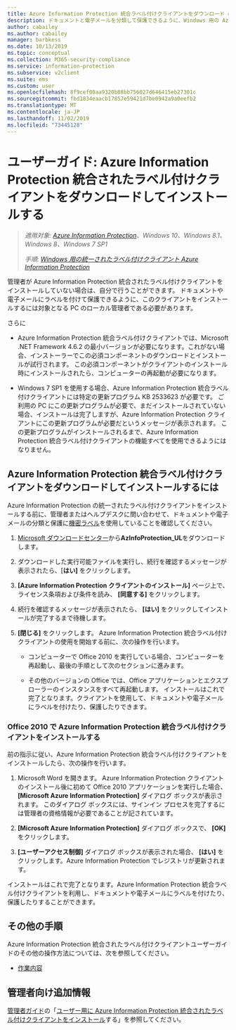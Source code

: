 ```yaml
---
title: Azure Information Protection 統合ラベル付けクライアントをダウンロード & インストールする
description: ドキュメントと電子メールを分類して保護できるように、Windows 用の Azure Information Protection 統合ラベルクライアントをインストールするための手順です。
author: cabailey
ms.author: cabailey
manager: barbkess
ms.date: 10/13/2019
ms.topic: conceptual
ms.collection: M365-security-compliance
ms.service: information-protection
ms.subservice: v2client
ms.suite: ems
ms.custom: user
ms.openlocfilehash: 8f9cef00aa9320b88bb756027d646415eb27301c
ms.sourcegitcommit: fbd1834eaacb17857e59421d7be0942a9a0eefb2
ms.translationtype: MT
ms.contentlocale: ja-JP
ms.lasthandoff: 11/02/2019
ms.locfileid: "73445128"
---
```

# <a name="user-guide-download-and-install-the-azure-information-protection-unified-labeling-client"></a>ユーザーガイド: Azure Information Protection 統合されたラベル付けクライアントをダウンロードしてインストールする

>*適用対象: [Azure Information Protection](https://azure.microsoft.com/pricing/details/information-protection)、Windows 10、Windows 8.1、Windows 8、Windows 7 SP1*
>
> *手順: [Windows 用の統一されたラベル付けクライアント Azure Information Protection](../faqs.md#whats-the-difference-between-the-azure-information-protection-client-and-the-azure-information-protection-unified-labeling-client)*

管理者が Azure Information Protection 統合されたラベル付けクライアントをインストールしていない場合は、自分で行うことができます。 ドキュメントや電子メールにラベルを付けて保護できるように、このクライアントをインストールするには対象となる PC のローカル管理者である必要があります。

さらに

- Azure Information Protection 統合ラベル付けクライアントでは、Microsoft .NET Framework 4.6.2 の最小バージョンが必要になります。これがない場合、インストーラーでこの必須コンポーネントのダウンロードとインストールが試行されます。 この必須コンポーネントがクライアントのインストール時にインストールされたら、コンピューターの再起動が必要になります。

- Windows 7 SP1 を使用する場合、Azure Information Protection 統合ラベル付けクライアントには特定の更新プログラム KB 2533623 が必要です。 ご利用の PC にこの更新プログラムが必要で、まだインストールされていない場合、インストールは完了しますが、Azure Information Protection クライアントにこの更新プログラムが必要だというメッセージが表示されます。 この更新プログラムがインストールされるまで、Azure Information Protection 統合ラベル付けクライアントの機能すべてを使用できるようにはなりません。 

## <a name="to-download-and-install-the-azure-information-protection-unified-labeling-client"></a>Azure Information Protection 統合ラベル付けクライアントをダウンロードしてインストールするには

Azure Information Protection の統一されたラベル付けクライアントをインストールする前に、管理者またはヘルプデスクに問い合わせて、ドキュメントや電子メールの分類と保護に[機密ラベル](https://docs.microsoft.com/microsoft-365/compliance/sensitivity-labels)を使用していることを確認してください。

1. [Microsoft ダウンロードセンター](https://www.microsoft.com/en-us/download/details.aspx?id=53018)から**AzInfoProtection_UL**をダウンロードします。

2. ダウンロードした実行可能ファイルを実行し、続行を確認するメッセージが表示されたら、[**はい]** をクリックします。

3. **[Azure Information Protection クライアントのインストール]** ページ上で、ライセンス条項および条件を読み、 **[同意する]** をクリックします。

4. 続行を確認するメッセージが表示されたら、 **[はい]** をクリックしてインストールが完了するまで待機します。

6. **[閉じる]** をクリックします。 Azure Information Protection 統合ラベル付けクライアントの使用を開始する前に、次の操作を行います。

    - コンピューターで Office 2010 を実行している場合、コンピューターを再起動し、最後の手順として次のセクションに進みます。    
        
    - その他のバージョンの Office では、Office アプリケーションとエクスプローラーのインスタンスをすべて再起動します。 インストールはこれで完了となります。クライアントを使用して、ドキュメントや電子メールにラベルを付けたり、保護したりできます。

### <a name="installing-the-azure-information-protection-unified-labeling-client-with-office-2010"></a>Office 2010 で Azure Information Protection 統合ラベル付けクライアントをインストールする

前の指示に従い、Azure Information Protection 統合ラベル付けクライアントをインストールしたら、次の操作を行います。

1. Microsoft Word を開きます。 Azure Information Protection クライアントのインストール後に初めて Office 2010 アプリケーションを実行した場合、 **[Microsoft Azure Information Protection]** ダイアログ ボックスが表示されます。 このダイアログ ボックスには、サインイン プロセスを完了するには管理者の資格情報が必要であることが記されています。

2. **[Microsoft Azure Information Protection]** ダイアログ ボックスで、 **[OK]** をクリックします。

3. **[ユーザーアクセス制御]** ダイアログ ボックスが表示された場合、 **[はい]** をクリックします。Azure Information Protection でレジストリが更新されます。

インストールはこれで完了となります。Azure Information Protection 統合ラベル付けクライアントを利用し、ドキュメントや電子メールにラベルを付けたり、保護したりすることができます。

## <a name="other-instructions"></a>その他の手順    
Azure Information Protection 統合されたラベル付けクライアントユーザーガイドのその他の操作方法については、次を参照してください。

- [作業内容](clientv2-user-guide.md#what-do-you-want-to-do)

## <a name="additional-information-for-administrators"></a>管理者向け追加情報    
[管理者ガイド](clientv2-admin-guide.md)の「[ユーザー用に Azure Information Protection 統合されたラベル付けクライアントをインストール](clientv2-admin-guide-install.md)する」を参照してください。
